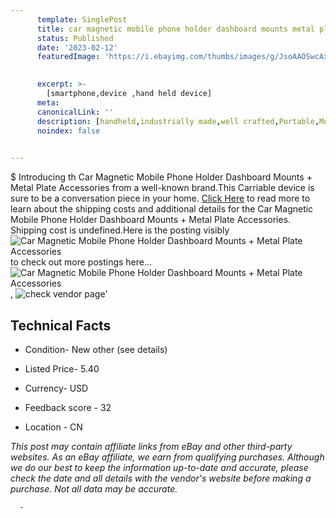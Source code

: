 ```yaml
---
      template: SinglePost
      title: car magnetic mobile phone holder dashboard mounts metal plate accessories
      status: Published
      date: '2023-02-12'
      featuredImage: 'https://i.ebayimg.com/thumbs/images/g/JsoAAOSwcAxiuUKt/s-l225.jpg'
       

      excerpt: >-
        [smartphone,device ,hand held device]
      meta:
      canonicalLink: ''
      description: [handheld,industrially made,well crafted,Portable,Mobile,Compact,Convenient,Lightweight,Maneuverable,Man-portable,Miniature,Carriable,Hand-held,Light,Holdable,Transportable,Mobile device,Pocket-sized,On-the-go,Wireless,Cordless,Compact size,Convenient size, smartphone,device ,hand held device]
      noindex: false
      

---
```

$
      Introducing th Car Magnetic Mobile Phone Holder Dashboard Mounts + Metal Plate Accessories from a well-known brand.This Carriable device  is sure to be a conversation piece in your home. [Click Here](https://www.ebay.com/itm/304719873118?fits=Make%3AMercury&hash=item46f2b8445e%3Ag%3AJsoAAOSwcAxiuUKt&mkevt=1&mkcid=1&mkrid=711-53200-19255-0&campid=%253CePNCampaignId%253E&customid=%253CreferenceId%253E&toolid=10049) to read more to learn about the shipping costs and additional details for the Car Magnetic Mobile Phone Holder Dashboard Mounts + Metal Plate Accessories. Shipping cost is undefined.Here is the posting visibly ![Car Magnetic Mobile Phone Holder Dashboard Mounts + Metal Plate Accessories](https://i.ebayimg.com/thumbs/images/g/JsoAAOSwcAxiuUKt/s-l225.jpg) to check out more postings here... ![Car Magnetic Mobile Phone Holder Dashboard Mounts + Metal Plate Accessories](https://i.ebayimg.com/images/g/JsoAAOSwcAxiuUKt/s-l1200.jpg), ![check vendor page](https://origin-galleryplus.ebayimg.com/ws/web/304719873118_2_0_1/225x225.jpg,https://origin-galleryplus.ebayimg.com/ws/web/304719873118_3_0_1/225x225.jpg,https://origin-galleryplus.ebayimg.com/ws/web/304719873118_4_0_1/225x225.jpg,https://origin-galleryplus.ebayimg.com/ws/web/304719873118_5_0_1/225x225.jpg,https://origin-galleryplus.ebayimg.com/ws/web/304719873118_6_0_1/225x225.jpg,https://origin-galleryplus.ebayimg.com/ws/web/304719873118_7_0_1/225x225.jpg,https://origin-galleryplus.ebayimg.com/ws/web/304719873118_8_0_1/225x225.jpg,https://origin-galleryplus.ebayimg.com/ws/web/304719873118_9_0_1/225x225.jpg,https://origin-galleryplus.ebayimg.com/ws/web/304719873118_10_0_1/225x225.jpg,https://origin-galleryplus.ebayimg.com/ws/web/304719873118_11_0_1/225x225.jpg,https://origin-galleryplus.ebayimg.com/ws/web/304719873118_12_0_1/225x225.jpg)'

      

 ## Technical Facts 



     
      

 - Condition- New other (see details) 


      

 - Listed Price- 5.40 


      

 - Currency- USD 


      

 - Feedback score - 32 


      

 - Location - CN 


      
      

 *_This post may contain affiliate links from eBay and other third-party websites. As an eBay affiliate, we earn from qualifying purchases. Although we do our best to keep the information up-to-date and accurate, please check the date and all details with the vendor's website before making a purchase. Not all data may be accurate._*




      -
